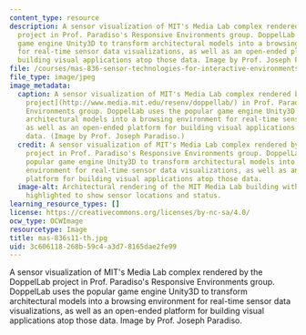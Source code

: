 ```yaml
---
content_type: resource
description: A sensor visualization of MIT's Media Lab complex rendered by the DoppelLab
  project in Prof. Paradiso's Responsive Environments group. DoppelLab uses the popular
  game engine Unity3D to transform architectural models into a browsing environment
  for real-time sensor data visualizations, as well as an open-ended platform for
  building visual applications atop those data. Image by Prof. Joseph Paradiso.
file: /courses/mas-836-sensor-technologies-for-interactive-environments-spring-2011/3c606118268b59c4a3d78165dae2fe99_mas-836s11-th.jpg
file_type: image/jpeg
image_metadata:
  caption: A sensor visualization of MIT's Media Lab complex rendered by the [DoppelLab
    project](http://www.media.mit.edu/resenv/doppellab/) in Prof. Paradiso's Responsive
    Environments group. DoppelLab uses the popular game engine Unity3D to transform
    architectural models into a browsing environment for real-time sensor data visualizations,
    as well as an open-ended platform for building visual applications atop those
    data. (Image by Prof. Joseph Paradiso.)
  credit: A sensor visualization of MIT's Media Lab complex rendered by the DoppelLab
    project in Prof. Paradiso's Responsive Environments group. DoppelLab uses the
    popular game engine Unity3D to transform architectural models into a browsing
    environment for real-time sensor data visualizations, as well as an open-ended
    platform for building visual applications atop those data.
  image-alt: Architectural rendering of the MIT Media Lab building with various points
    highlighted to show sensor locations and status.
learning_resource_types: []
license: https://creativecommons.org/licenses/by-nc-sa/4.0/
ocw_type: OCWImage
resourcetype: Image
title: mas-836s11-th.jpg
uid: 3c606118-268b-59c4-a3d7-8165dae2fe99
---
```

A sensor visualization of MIT's Media Lab complex rendered by the DoppelLab project in Prof. Paradiso's Responsive Environments group. DoppelLab uses the popular game engine Unity3D to transform architectural models into a browsing environment for real-time sensor data visualizations, as well as an open-ended platform for building visual applications atop those data. Image by Prof. Joseph Paradiso.
